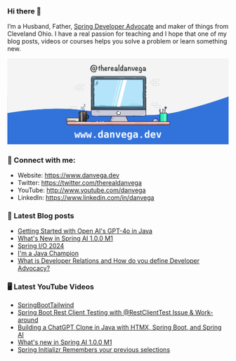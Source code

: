 ### Hi there 👋

I’m a Husband, Father, [Spring Developer Advocate](https://tanzu.vmware.com/developer/advocates/) and maker of things from Cleveland Ohio. I have a real passion for teaching and I hope that one of my blog posts, videos or courses helps you solve a problem or learn something new.

![Profile Header](./github_profile_header.png)

### 🤝 Connect with me:

- Website: https://www.danvega.dev
- Twitter: https://twitter.com/therealdanvega
- YouTube: http://www.youtube.com/danvega
- LinkedIn: https://www.linkedin.com/in/danvega

### 📝 Latest Blog posts

<!-- BLOG-POST-LIST:START -->
- [Getting Started with Open AI&#39;s GPT-4o in Java](/blog/2024/07/10/java-gpt-4o)
- [What&#39;s New in Spring AI 1.0.0 M1](/blog/2024/06/20/spring-ai-m1)
- [Spring I/O 2024](/blog/2024/06/03/spring-io-2024)
- [I&#39;m a Java Champion](/blog/2024/01/21/java-champion)
- [What is Developer Relations and How do you define Developer Advocacy?](/blog/2024/01/15/developer-advocate)
<!-- BLOG-POST-LIST:END -->

### 🖥 Latest YouTube Videos

<!-- YOUTUBE:START -->
- [SpringBootTailwind](https://www.youtube.com/watch?v=6_6AIzxPXvQ)
- [Spring Boot Rest Client Testing with @RestClientTest Issue &amp; Work-around](https://www.youtube.com/watch?v=-ChpDCIjyh0)
- [Building a ChatGPT Clone in Java with HTMX, Spring Boot, and Spring AI](https://www.youtube.com/watch?v=jJ63tedBAzI)
- [What&#39;s new in Spring AI 1.0.0 M1](https://www.youtube.com/watch?v=De9a-TaJImI)
- [Spring Initializr Remembers your previous selections](https://www.youtube.com/watch?v=FidObW4SJp8)
<!-- YOUTUBE:END -->
